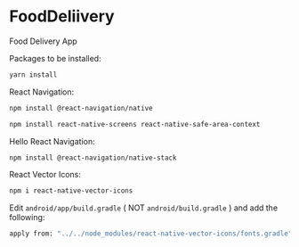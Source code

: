 # FoodDeliivery
 Food Delivery App


Packages to be installed:

```bash
yarn install
```

React Navigation:
```bash
npm install @react-navigation/native
```
```bash
npm install react-native-screens react-native-safe-area-context
```

Hello React Navigation: 
```bash
npm install @react-navigation/native-stack
```
React Vector Icons: 
```bash
npm i react-native-vector-icons
```

Edit `android/app/build.gradle` ( NOT `android/build.gradle` ) and add the following:
```bash
apply from: "../../node_modules/react-native-vector-icons/fonts.gradle"
```